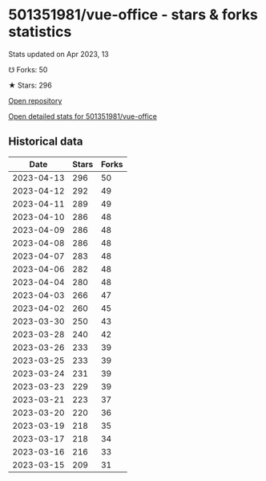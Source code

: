 # 501351981/vue-office - stars & forks statistics

Stats updated on Apr 2023, 13

☋ Forks: 50

★ Stars: 296

[Open repository](https://github.com/501351981/vue-office)

[Open detailed stats for 501351981/vue-office](https://reviewgithub.com/rep/501351981/vue-office)

## Historical data
| Date | Stars | Forks |
|------|-------|-------|
| 2023-04-13 | 296 | 50 | 
| 2023-04-12 | 292 | 49 | 
| 2023-04-11 | 289 | 49 | 
| 2023-04-10 | 286 | 48 | 
| 2023-04-09 | 286 | 48 | 
| 2023-04-08 | 286 | 48 | 
| 2023-04-07 | 283 | 48 | 
| 2023-04-06 | 282 | 48 | 
| 2023-04-04 | 280 | 48 | 
| 2023-04-03 | 266 | 47 | 
| 2023-04-02 | 260 | 45 | 
| 2023-03-30 | 250 | 43 | 
| 2023-03-28 | 240 | 42 | 
| 2023-03-26 | 233 | 39 | 
| 2023-03-25 | 233 | 39 | 
| 2023-03-24 | 231 | 39 | 
| 2023-03-23 | 229 | 39 | 
| 2023-03-21 | 223 | 37 | 
| 2023-03-20 | 220 | 36 | 
| 2023-03-19 | 218 | 35 | 
| 2023-03-17 | 218 | 34 | 
| 2023-03-16 | 216 | 33 | 
| 2023-03-15 | 209 | 31 | 

